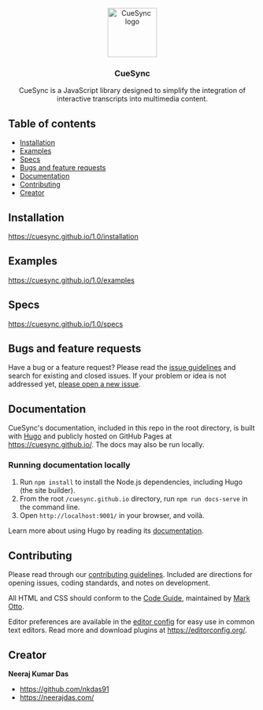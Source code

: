 <p align="center">
  <a href="https://cuesync.github.io/">
    <img src="https://cuesync.github.io/assets/images/CueSyncLogo.png" alt="CueSync logo" width="100" height="100">
  </a>
</p>

<h3 align="center">CueSync</h3>

<p align="center">
  CueSync is a JavaScript library designed to simplify the integration of interactive transcripts into multimedia content.
</p>

## Table of contents

- [Installation](#installation)
- [Examples](#examples)
- [Specs](#specs)
- [Bugs and feature requests](#bugs-and-feature-requests)
- [Documentation](#documentation)
- [Contributing](#contributing)
- [Creator](#creator)

## Installation
https://cuesync.github.io/1.0/installation

## Examples
https://cuesync.github.io/1.0/examples

## Specs
https://cuesync.github.io/1.0/specs

## Bugs and feature requests
Have a bug or a feature request? Please read the [issue guidelines](https://github.com/cuesync/cuesync.github.io/blob/main/.github/CONTRIBUTING.md#using-the-issue-tracker) 
and search for existing and closed issues. If your problem or idea is not addressed yet, [please open a new issue](https://github.com/cuesync/cuesync.github.io/issues/new).

## Documentation
CueSync's documentation, included in this repo in the root directory, is built with [Hugo](https://gohugo.io/) and 
publicly hosted on GitHub Pages at <https://cuesync.github.io/>. The docs may also be run locally.

### Running documentation locally
1. Run `npm install` to install the Node.js dependencies, including Hugo (the site builder).
2. From the root `/cuesync.github.io` directory, run `npm run docs-serve` in the command line.
3. Open `http://localhost:9001/` in your browser, and voilà.

Learn more about using Hugo by reading its [documentation](https://gohugo.io/documentation/).

## Contributing
Please read through our [contributing guidelines](https://github.com/cuesync/cuesync.github.io/blob/main/.github/CONTRIBUTING.md). 
Included are directions for opening issues, coding standards, and notes on development.

All HTML and CSS should conform to the [Code Guide](https://github.com/mdo/code-guide), maintained by [Mark Otto](https://github.com/mdo).

Editor preferences are available in the [editor config](https://github.com/cuesync/cuesync.github.io/blob/main/.editorconfig) 
for easy use in common text editors. Read more and download plugins at <https://editorconfig.org/>.

## Creator

**Neeraj Kumar Das** 

- <https://github.com/nkdas91>
- <https://neerajdas.com/>
